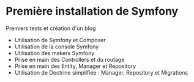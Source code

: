 # Première installation de Symfony

Premiers tests et création d'un blog

- Utilisation de Symfony et Composer
- Utilisation de la console Symfony
- Utilisation des makers Symfony
- Prise en main des Controllers et du routage
- Prise en main des Entity, Manager et Repository
- Utilisation de Doctrine simplifiée : Manager, Repository et Migrations
